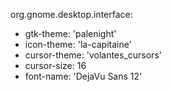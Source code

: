 org.gnome.desktop.interface:
- gtk-theme: 'palenight'
- icon-theme: 'la-capitaine'
- cursor-theme: 'volantes_cursors'
- cursor-size: 16
- font-name: 'DejaVu Sans 12'
